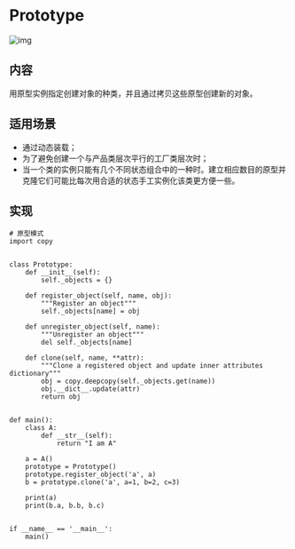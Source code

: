 # Prototype

![img](https://images2017.cnblogs.com/blog/1168194/201711/1168194-20171118143918531-453022604.png)

## 内容

用原型实例指定创建对象的种类，并且通过拷贝这些原型创建新的对象。

## 适用场景

- 通过动态装载；
- 为了避免创建一个与产品类层次平行的工厂类层次时；
- 当一个类的实例只能有几个不同状态组合中的一种时。建立相应数目的原型并克隆它们可能比每次用合适的状态手工实例化该类更方便一些。

## 实现

```
# 原型模式
import copy


class Prototype:
    def __init__(self):
        self._objects = {}

    def register_object(self, name, obj):
        """Register an object"""
        self._objects[name] = obj

    def unregister_object(self, name):
        """Unregister an object"""
        del self._objects[name]

    def clone(self, name, **attr):
        """Clone a registered object and update inner attributes dictionary"""
        obj = copy.deepcopy(self._objects.get(name))
        obj.__dict__.update(attr)
        return obj


def main():
    class A:
        def __str__(self):
            return "I am A"

    a = A()
    prototype = Prototype()
    prototype.register_object('a', a)
    b = prototype.clone('a', a=1, b=2, c=3)

    print(a)
    print(b.a, b.b, b.c)


if __name__ == '__main__':
    main()
```

